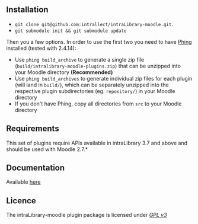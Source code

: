 ## Installation

- `git clone git@github.com:intrallect/intraLibrary-moodle.git`.
- `git submodule init && git submodule update`

Then you a few options. In order to use the first two you need to have [Phing](http://www.phing.info/) installed (tested with 2.4.14):

- Use `phing build_archive` to generate a single zip file (`build/intralibrary-moodle-plugins.zip`) that can be unzipped into your Moodle directory **(Recommended)**
- Use `phing build_archives` to generate individual zip files for each plugin (will land in `build/`), which can be separately unzipped into the respective plugin subdirectories (eg. `repository/`) in your Moodle directory
- If you don't have Phing, copy all directories from `src` to your Moodle directory

## Requirements

This set of plugins require APIs available in intraLibrary 3.7 and above and should be used with Moodle 2.7.*

## Documentation

Available [here](http://knowledge.intrallect.com/manuals/moodle/MoodlePluginDocumentation.pdf)

## Licence

The intraLibrary-moodle plugin package is licensed under [*GPL v3*](LICENCE-GPLv3.txt)
